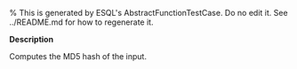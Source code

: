 % This is generated by ESQL's AbstractFunctionTestCase. Do no edit it. See ../README.md for how to regenerate it.

**Description**

Computes the MD5 hash of the input.

